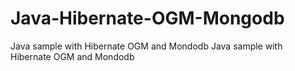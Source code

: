 # Java-Hibernate-OGM-Mongodb
Java sample with Hibernate OGM and Mondodb
Java sample with Hibernate OGM and Mondodb
